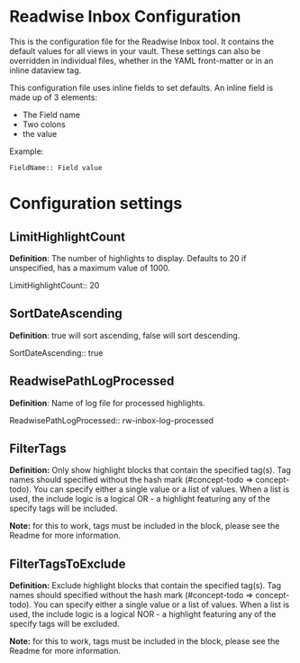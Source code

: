# Readwise Inbox Configuration

This is the configuration file for the Readwise Inbox tool. It contains the default values for all views in your vault. These settings can also be overridden in individual files, whether in the YAML front-matter or in an inline dataview tag.

This configuration file uses inline fields to set defaults. An inline field is made up of 3 elements:
- The Field name
- Two colons 
- the value

Example:
```
FieldName:: Field value
```

# Configuration settings

## LimitHighlightCount

**Definition**: The number of highlights to display. Defaults to 20 if unspecified, has a maximum value of 1000.

LimitHighlightCount:: 20

## SortDateAscending

**Definition**: true will sort ascending, false will sort descending. 

SortDateAscending:: true

## ReadwisePathLogProcessed

**Definition**: Name of log file for processed highlights.

ReadwisePathLogProcessed:: rw-inbox-log-processed

## FilterTags

**Definition:** Only show highlight blocks that contain the specified tag(s). Tag names should specified without the hash mark (\#concept-todo => concept-todo). You can specify either a single value or a list of values. When a list is used, the include logic is a logical OR - a highlight featuring any of the specify tags will be included.

**Note:** for this to work, tags must be included in the block, please see the Readme for more information.

## FilterTagsToExclude
**Definition:** Exclude highlight blocks that contain the specified tag(s). Tag names should specified without the hash mark (\#concept-todo => concept-todo). You can specify either a single value or a list of values. When a list is used, the include logic is a logical NOR - a highlight featuring any of the specify tags will be excluded.

**Note:** for this to work, tags must be included in the block, please see the Readme for more information.